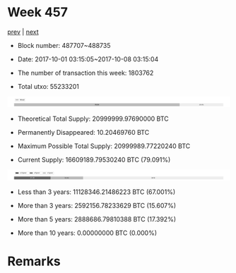 # Week 457

[prev](week0456.md) | [next](week0458.md)

- Block number: 487707~488735

- Date: 2017-10-01 03:15:05~2017-10-08 03:15:04

- The number of transaction this week: 1803762

- Total utxo: 55233201

![](../images/mined_week0457.png)

- Theoretical Total Supply: 20999999.97690000 BTC

- Permanently Disappeared: 10.20469760 BTC

- Maximum Possible Total Supply: 20999989.77220240 BTC

- Current Supply: 16609189.79530240 BTC (79.091%)

![](../images/year_week0457.png)


- Less than 3 years: 11128346.21486223 BTC (67.001%)

- More than 3 years: 2592156.78233629 BTC (15.607%)

- More than 5 years: 2888686.79810388 BTC (17.392%)

- More than 10 years: 0.00000000 BTC (0.000%)

# Remarks

